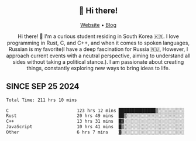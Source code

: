 <h2 align="center">👋 Hi there!</h2>
<p align="center">
  <a href="https://urdekcah.ru">Website</a> •
  <a href="https://urdekcah.blog">Blog</a>
</p>

<p align="center">
  Hi there! 👋 I'm a curious student residing in South Korea 🇰🇷. I love programming in Rust, C, and C++, and when it comes to spoken languages, Russian is my favorite(I have a deep fascination for Russia 🇷🇺, However, I approach current events with a neutral perspective, aiming to understand all sides without taking a political stance.). I am passionate about creating things, constantly exploring new ways to bring ideas to life.
</p>

## SINCE SEP 25 2024
<!--START_SECTION:waka-->

```txt
Total Time: 211 hrs 10 mins

C                          123 hrs 12 mins ██████████████▒░░░░░░░░░░   56.70 %
Rust                       20 hrs 49 mins  ██▒░░░░░░░░░░░░░░░░░░░░░░   09.58 %
C++                        13 hrs 31 mins  █▓░░░░░░░░░░░░░░░░░░░░░░░   06.22 %
JavaScript                 10 hrs 41 mins  █▒░░░░░░░░░░░░░░░░░░░░░░░   04.92 %
Other                      6 hrs 7 mins    ▓░░░░░░░░░░░░░░░░░░░░░░░░   02.82 %
```

<!--END_SECTION:waka-->

<!--
**urdekcah/urdekcah** is a ✨ _special_ ✨ repository because its `README.md` (this file) appears on your GitHub profile.

Here are some ideas to get you started:

- 🔭 I’m currently working on ...
- 🌱 I’m currently learning ...
- 👯 I’m looking to collaborate on ...
- 🤔 I’m looking for help with ...
- 💬 Ask me about ...
- 📫 How to reach me: ...
- 😄 Pronouns: ...
- ⚡ Fun fact: ...
-->
